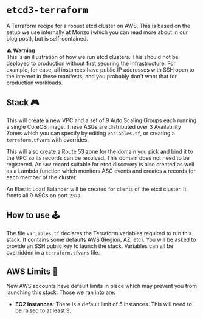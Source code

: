 # `etcd3-terraform`

A Terraform recipe for a robust etcd cluster on AWS. This is based on the setup we use internally at Monzo (which you can read more about in our blog post), but is self-contained.

**⚠️ Warning**  
This is an illustration of how we run etcd clusters. This should not be deployed to production without first securing the infrastructure. For example, for ease, all instances have public IP addresses with SSH open to the internet in these manifests, and you probably don't want that for production workloads.

## Stack 🎮

This will create a new VPC and a set of 9 Auto Scaling Groups each running a single CoreOS image. These ASGs are distributed over 3 Availability Zones which you can specify by editing `variables.tf`, or creating a `terraform.tfvars` with overrides.

This will also create a Route 53 zone for the domain you pick and bind it to the VPC so its records can be resolved. This domain does not need to be registered. An `SRV` record suitable for etcd discovery is also created as well as a Lambda function which monitors ASG events and creates `A` records for each member of the cluster.

An Elastic Load Balancer will be created for clients of the etcd cluster. It fronts all 9 ASGs on port `2379`.

## How to use 🕹

The file `variables.tf` declares the Terraform variables required to run this stack. It contains some defaults AWS (Region, AZ, etc). You will be asked to provide an SSH public key to launch the stack. Variables can all be overridden in a `terraform.tfvars` file.

## AWS Limits 👮

New AWS accounts have default limits in place which may prevent you from launching this stack. Those we ran into are:

* **EC2 Instances**: There is a default limit of 5 instances. This will need to be raised to at least 9.
